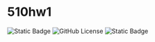 # 510hw1
![Static Badge](https://img.shields.io/badge/language-python-blue)
![GitHub License](https://img.shields.io/github/license/CodeVoyagersSquad/510hw1)
![Static Badge](https://img.shields.io/badge/platform-linux-yellow)
<!-- ![example workflow](https://github.com/CodeVoyagersSquad/510hw1/actions/workflows/main.yml/badge.svg) -->